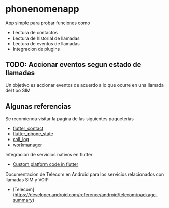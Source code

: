 # phonenomenapp

App simple para probar funciones como

- Lectura de contactos
- Lectura de historial de llamadas
- Lectura de eventos de llamadas
- Integracion de plugins

## TODO: Accionar eventos segun estado de llamadas

Un objetivo es accionar eventos de acuerdo a lo que ocurre en una llamada del tipo
SIM

## Algunas referencias

Se recomienda visitar la pagina de las siguientes paqueterías

- [flutter_contact](https://pub.dev/packages/flutter_contact)
- [flutter_phone_state](https://pub.dev/packages/flutter_phone_state)
- [call_log](https://pub.dev/packages/call_log)
- [workmanager](https://pub.dev/packages/workmanager)

Integracion de servicios nativos en flutter

- [Custom platform code in flutter](https://flutter.dev/docs/development/platform-integration/platform-channels?tab=android-channel-java-tab)

Documentacion de Telecom en Android para los servicios relacionados con llamadas SIM y VOIP

- [Telecom] (https://developer.android.com/reference/android/telecom/package-summary)